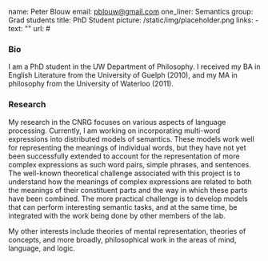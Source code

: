 name: Peter Blouw
email: pblouw@gmail.com
one_liner: Semantics
group: Grad students
title: PhD Student
picture: /static/img/placeholder.png
links:
    - text: ""
      url: #

### Bio

I am a PhD student in the UW Department of Philosophy. I received my BA in
English Literature from the University of Guelph (2010), and my MA in
philosophy from the University of Waterloo (2011).

### Research

My research in the CNRG focuses on various aspects of language processing.
Currently, I am working on incorporating multi-word expressions into distributed
models of semantics. These models work well for representing the meanings of
individual words, but they have not yet been successfully extended to account for
the representation of more complex expressions as such word pairs, simple phrases,
and sentences. The well-known theoretical challenge associated with this project
is to understand how the meanings of complex expressions are related to both the
meanings of their constituent parts and the way in which these parts have been combined. 
The more practical challenge is to develop models that can perform interesting semantic 
tasks, and at the same time, be integrated with the work being done by other members of
the lab.

My other interests include theories of mental representation, theories of concepts,
and more broadly, philosophical work in the areas of mind, language, and logic.
